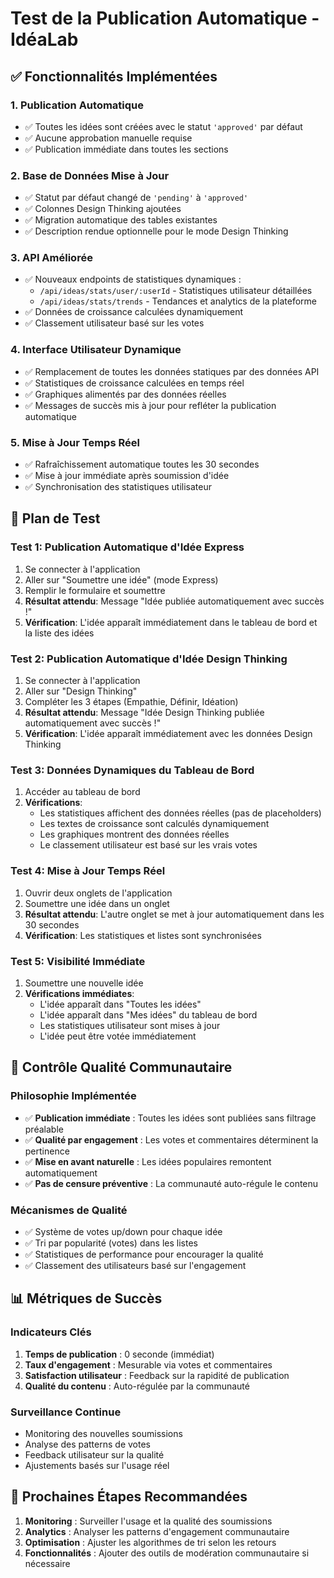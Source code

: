 # Test de la Publication Automatique - IdéaLab

## ✅ Fonctionnalités Implémentées

### 1. **Publication Automatique**
- ✅ Toutes les idées sont créées avec le statut `'approved'` par défaut
- ✅ Aucune approbation manuelle requise
- ✅ Publication immédiate dans toutes les sections

### 2. **Base de Données Mise à Jour**
- ✅ Statut par défaut changé de `'pending'` à `'approved'`
- ✅ Colonnes Design Thinking ajoutées
- ✅ Migration automatique des tables existantes
- ✅ Description rendue optionnelle pour le mode Design Thinking

### 3. **API Améliorée**
- ✅ Nouveaux endpoints de statistiques dynamiques :
  - `/api/ideas/stats/user/:userId` - Statistiques utilisateur détaillées
  - `/api/ideas/stats/trends` - Tendances et analytics de la plateforme
- ✅ Données de croissance calculées dynamiquement
- ✅ Classement utilisateur basé sur les votes

### 4. **Interface Utilisateur Dynamique**
- ✅ Remplacement de toutes les données statiques par des données API
- ✅ Statistiques de croissance calculées en temps réel
- ✅ Graphiques alimentés par des données réelles
- ✅ Messages de succès mis à jour pour refléter la publication automatique

### 5. **Mise à Jour Temps Réel**
- ✅ Rafraîchissement automatique toutes les 30 secondes
- ✅ Mise à jour immédiate après soumission d'idée
- ✅ Synchronisation des statistiques utilisateur

## 🧪 Plan de Test

### Test 1: Publication Automatique d'Idée Express
1. Se connecter à l'application
2. Aller sur "Soumettre une idée" (mode Express)
3. Remplir le formulaire et soumettre
4. **Résultat attendu**: Message "Idée publiée automatiquement avec succès !"
5. **Vérification**: L'idée apparaît immédiatement dans le tableau de bord et la liste des idées

### Test 2: Publication Automatique d'Idée Design Thinking
1. Se connecter à l'application
2. Aller sur "Design Thinking"
3. Compléter les 3 étapes (Empathie, Définir, Idéation)
4. **Résultat attendu**: Message "Idée Design Thinking publiée automatiquement avec succès !"
5. **Vérification**: L'idée apparaît immédiatement avec les données Design Thinking

### Test 3: Données Dynamiques du Tableau de Bord
1. Accéder au tableau de bord
2. **Vérifications**:
   - Les statistiques affichent des données réelles (pas de placeholders)
   - Les textes de croissance sont calculés dynamiquement
   - Les graphiques montrent des données réelles
   - Le classement utilisateur est basé sur les vrais votes

### Test 4: Mise à Jour Temps Réel
1. Ouvrir deux onglets de l'application
2. Soumettre une idée dans un onglet
3. **Résultat attendu**: L'autre onglet se met à jour automatiquement dans les 30 secondes
4. **Vérification**: Les statistiques et listes sont synchronisées

### Test 5: Visibilité Immédiate
1. Soumettre une nouvelle idée
2. **Vérifications immédiates**:
   - L'idée apparaît dans "Toutes les idées"
   - L'idée apparaît dans "Mes idées" du tableau de bord
   - Les statistiques utilisateur sont mises à jour
   - L'idée peut être votée immédiatement

## 🎯 Contrôle Qualité Communautaire

### Philosophie Implémentée
- ✅ **Publication immédiate** : Toutes les idées sont publiées sans filtrage préalable
- ✅ **Qualité par engagement** : Les votes et commentaires déterminent la pertinence
- ✅ **Mise en avant naturelle** : Les idées populaires remontent automatiquement
- ✅ **Pas de censure préventive** : La communauté auto-régule le contenu

### Mécanismes de Qualité
- ✅ Système de votes up/down pour chaque idée
- ✅ Tri par popularité (votes) dans les listes
- ✅ Statistiques de performance pour encourager la qualité
- ✅ Classement des utilisateurs basé sur l'engagement

## 📊 Métriques de Succès

### Indicateurs Clés
1. **Temps de publication** : 0 seconde (immédiat)
2. **Taux d'engagement** : Mesurable via votes et commentaires
3. **Satisfaction utilisateur** : Feedback sur la rapidité de publication
4. **Qualité du contenu** : Auto-régulée par la communauté

### Surveillance Continue
- Monitoring des nouvelles soumissions
- Analyse des patterns de votes
- Feedback utilisateur sur la qualité
- Ajustements basés sur l'usage réel

## 🚀 Prochaines Étapes Recommandées

1. **Monitoring** : Surveiller l'usage et la qualité des soumissions
2. **Analytics** : Analyser les patterns d'engagement communautaire
3. **Optimisation** : Ajuster les algorithmes de tri selon les retours
4. **Fonctionnalités** : Ajouter des outils de modération communautaire si nécessaire
